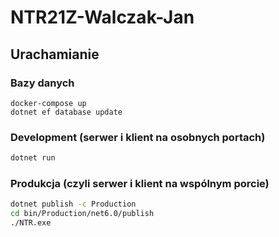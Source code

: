 # NTR21Z-Walczak-Jan

## Urachamianie 

### Bazy danych
```
docker-compose up
dotnet ef database update
```


### Development (serwer i klient na osobnych portach)

```bash
dotnet run
```

### Produkcja (czyli serwer i klient na wspólnym porcie)

```bash
dotnet publish -c Production
cd bin/Production/net6.0/publish
./NTR.exe
```
